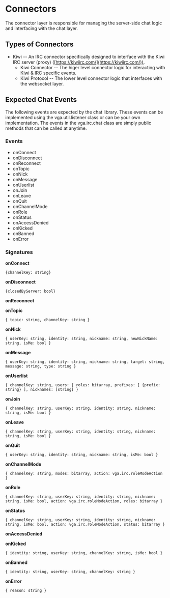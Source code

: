 Connectors
===========
The connector layer is responsible for managing the server-side chat logic and interfacing with the chat layer.

Types of Connectors
-----------
* Kiwi -- An IRC connector specifically designed to interface with the Kiwi IRC server (proxy) ([https://kiwiirc.com/](https://kiwiirc.com/)).
    * Kiwi Connector -- The higer level connector logic for interacting with Kiwi & IRC specific events.
    * Kiwi Protocol -- The lower level connector logic that interfaces with the websocket layer.

Expected Chat Events
-----------
The following events are expected by the chat library.  These events can be implemented using the vga.util.listener class or can be your own implementation.  The events in the vga.irc.chat class are simply public methods that can be called at anytime.

### Events
* onConnect
* onDisconnect
* onReconnect
* onTopic
* onNick
* onMessage
* onUserlist
* onJoin
* onLeave
* onQuit
* onChannelMode
* onRole
* onStatus
* onAccessDenied
* onKicked
* onBanned
* onError

### Signatures

**onConnect**

`{channelKey: string}`

**onDisconnect**

`{closedByServer: bool}`

**onReconnect**

**onTopic**

`{ topic: string, channelKey: string }`

**onNick**

`{ userKey: string, identity: string, nickname: string, newNickName: string, isMe: bool }`

**onMessage**

`{ userKey: string, identity: string, nickname: string, target: string, message: string, type: string }`

**onUserlist**

`{ channelKey: string, users: { roles: bitarray, prefixes: [ {prefix: string} ], nicknames: [string] }`

**onJoin**

`{ channelKey: string, userKey: string, identity: string, nickname: string, isMe: bool }`

**onLeave**

`{ channelKey: string, userKey: string, identity: string, nickname: string, isMe: bool }`

**onQuit**

`{ userKey: string, identity: string, nickname: string, isMe: bool }`

**onChannelMode**

`{ channelKey: string, modes: bitarray, action: vga.irc.roleModeAction }`

**onRole**

`{ channelKey: string, userKey: string, identity: string, nickname: string, isMe: bool, action: vga.irc.roleModeAction, roles: bitarray }`

**onStatus**

`{ channelKey: string, userKey: string, identity: string, nickname: string, isMe: bool, action: vga.irc.roleModeAction, status: bitarray }`

**onAccessDenied**

**onKicked**

`{ identity: string, userKey: string, channelKey: string, isMe: bool }`

**onBanned**

`{ identity: string, userKey: string, channelKey: string }`

**onError**

`{ reason: string }`
